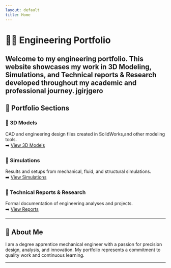 ```yaml
---
layout: default
title: Home
---
```


# 👷‍♂️ Engineering Portfolio

Welcome to my engineering portfolio. This website showcases my work in **3D Modeling**, **Simulations**, and **Technical reports & Research** developed throughout my academic and professional journey.
jgirjgero
---

## 📁 Portfolio Sections

### 🔹 3D Models
CAD and engineering design files created in SolidWorks,and other modeling tools.  
➡️ [View 3D Models](3D_models)

### 🔹 Simulations
Results and setups from mechanical, fluid, and structural simulations.  
➡️ [View Simulations](simulations)

### 🔹 Technical Reports & Research
Formal documentation of engineering analyses and projects.  
➡️ [View Reports](reports)

---

## 📄 About Me

I am a degree apprentice mechanical engineer with a passion for precision design, analysis, and innovation. My portfolio represents a commitment to quality work and continuous learning.

---



